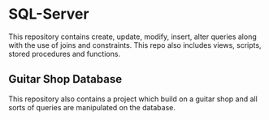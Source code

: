 # SQL-Server
This repository contains create, update, modify, insert, alter queries along with the use of joins and constraints. This repo also includes views, scripts, stored procedures and functions.
## Guitar Shop Database
This repository also contains a project which build on a guitar shop and all sorts of queries are manipulated on the database.
